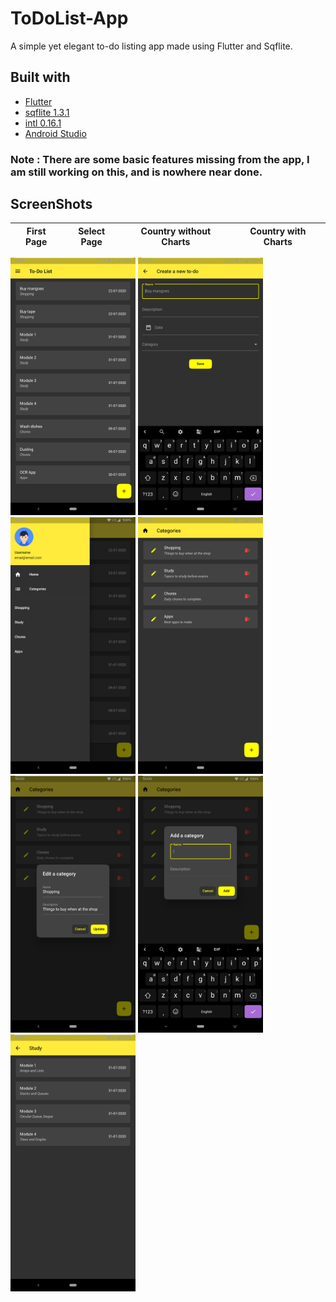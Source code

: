 # ToDoList-App
A simple yet elegant to-do listing app made using Flutter and Sqflite.

## Built with
- [Flutter](https://flutter.dev/)
- [sqflite 1.3.1](https://pub.dev/packages/sqflite)
- [intl 0.16.1](https://pub.dev/packages/intl)
- [Android Studio](https://developer.android.com/studio)

### Note : There are some basic features missing from the app, I am still working on this, and is nowhere near done.

## ScreenShots
|First Page|Select Page|Country without Charts|Country with Charts|
|:------------:|:------------:|:-------------:|:-------------:|
<img src="screens/Home.jpg" alt="Home" width="200"/>
<img src="screens/Add new To-Do.jpg" alt="Add new To-Do" width="200"/>
<img src="screens/Navigation Drawer.jpg" alt="Navigation Drawer" width="200"/>
<img src="screens/Categories.jpg" alt="Categories" width="200"/>
<img src="screens/Add new Category.jpg" alt="Add new Category" width="200"/>
<img src="screens/Edit existing Category.jpg" alt="Edit existing Category" width="200"/>
<img src="screens/To-Dos by Category.jpg" alt="To-Dos by Category" width="200"/>
